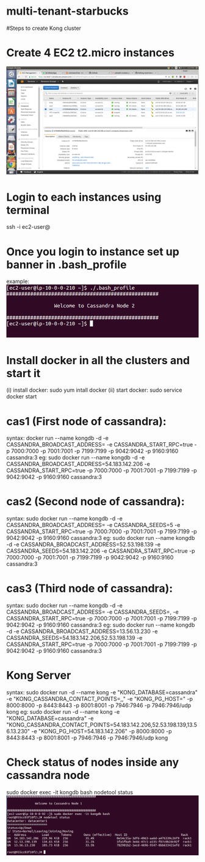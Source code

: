 # multi-tenant-starbucks

#Steps to create Kong cluster

# Create 4 EC2 t2.micro instances
![alt tag](https://github.com/azhadm/multi-tenant-starbucks/blob/master/KongSteps/Step1proj.png)

# Login to each instances using terminal
ssh -i <key> ec2-user@<ip address>

# Once you login to instance set up banner in .bash_profile
example:
![alt tag](https://github.com/azhadm/multi-tenant-starbucks/blob/master/KongSteps/proj:%20banner.png)

# Install docker in all the clusters and start it
(i) install docker:
      sudo yum intall docker
(ii) start docker:
      sudo service docker start  
      
# cas1 (First node of cassandra):
syntax:
docker run --name kongdb -d -e CASSANDRA_BROADCAST_ADDRESS=<ip of cas1> -e CASSANDRA_START_RPC=true -p 7000:7000 -p 7001:7001 -p 7199:7199 -p  9042:9042 -p 9160:9160 cassandra:3
eg: 
sudo docker run --name kongdb -d -e CASSANDRA_BROADCAST_ADDRESS=54.183.142.206 -e CASSANDRA_START_RPC=true -p 7000:7000 -p 7001:7001 -p 7199:7199 -p  9042:9042 -p 9160:9160 cassandra:3

# cas2 (Second node of cassandra):
syntax:
sudo docker run --name kongdb -d -e CASSANDRA_BROADCAST_ADDRESS=<ip of cas2> -e CASSANDRA_SEEDS=5<ip of cas1> -e CASSANDRA_START_RPC=true -p 7000:7000 -p 7001:7001 -p 7199:7199 -p 9042:9042 -p 9160:9160 cassandra:3
eg:
sudo docker run --name kongdb -d -e CASSANDRA_BROADCAST_ADDRESS=52.53.198.139 -e CASSANDRA_SEEDS=54.183.142.206 -e CASSANDRA_START_RPC=true -p 7000:7000 -p 7001:7001 -p 7199:7199 -p 9042:9042 -p 9160:9160 cassandra:3

# cas3 (Third node of cassandra):
syntax:
sudo docker run --name kongdb -d -e CASSANDRA_BROADCAST_ADDRESS=<ip of cas3> -e CASSANDRA_SEEDS=<ip of cas1>,<ip of cas2> -e CASSANDRA_START_RPC=true -p 7000:7000 -p 7001:7001 -p 7199:7199 -p 9042:9042 -p 9160:9160 cassandra:3
eg:
sudo docker run --name kongdb -d -e CASSANDRA_BROADCAST_ADDRESS=13.56.13.230 -e CASSANDRA_SEEDS=54.183.142.206,52.53.198.139 -e CASSANDRA_START_RPC=true -p 7000:7000 -p 7001:7001 -p 7199:7199 -p 9042:9042 -p 9160:9160 cassandra:3

# Kong Server
syntax:
sudo docker run -d --name kong -e "KONG_DATABASE=cassandra" -e "KONG_CASSANDRA_CONTACT_POINTS=<ip of cas1>,<ip of cas2>,<ip of cas3>" -e "KONG_PG_HOST=<ip of cas1>" -p 8000:8000 -p 8443:8443 -p 8001:8001 -p 7946:7946 -p 7946:7946/udp kong 
eg:
sudo docker run -d --name kong -e "KONG_DATABASE=cassandra" -e "KONG_CASSANDRA_CONTACT_POINTS=54.183.142.206,52.53.198.139,13.56.13.230" -e "KONG_PG_HOST=54.183.142.206" -p 8000:8000 -p 8443:8443 -p 8001:8001 -p 7946:7946 -p 7946:7946/udp kong

# Check status of nodes inside any cassandra node
sudo docker exec -it kongdb bash
nodetool status
![alt tag](https://github.com/azhadm/multi-tenant-starbucks/blob/master/KongSteps/proj:nodestatus.png)
